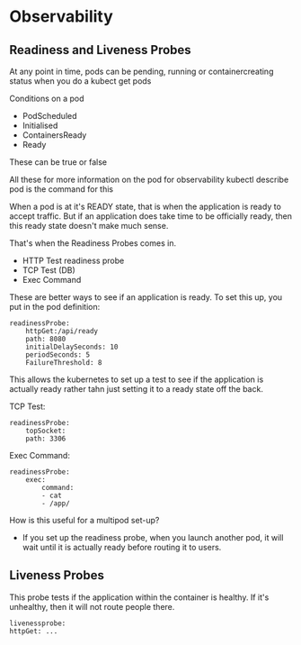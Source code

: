 # Observability
## Readiness and Liveness Probes

At any point in time, pods can be pending, running or containercreating status when you do a kubect get pods

Conditions on a pod
- PodScheduled
- Initialised
- ContainersReady
- Ready 

These can be true or false

All these for more information on the pod for observability
kubectl describe pod is the command for this

When a pod is at it's READY state, that is when the application is ready to accept traffic.  But if an application does take time to be officially ready, then this ready state doesn't make much sense. 

That's when the Readiness Probes comes in.
- HTTP Test readiness probe
- TCP Test (DB)
- Exec Command 

These are better ways to see if an application is ready.
To set this up, you put in the pod definition: 

```
readinessProbe:
    httpGet:/api/ready
    path: 8080
    initialDelaySeconds: 10
    periodSeconds: 5
    FailureThreshold: 8
```
This allows the kubernetes to set up a test to see if the application is actually ready rather tahn just setting it to a ready state off the back.


TCP Test:
```
readinessProbe:
    topSocket:
    path: 3306
```

Exec Command:
```
readinessProbe:
    exec:
        command:
        - cat
        - /app/
```

How is this useful for a multipod set-up?
- If you set up the readiness probe, when you launch another pod, it will wait until it is actually ready before routing it to users.

## Liveness Probes
This probe tests if the application within the container is healthy. If it's unhealthy, then it will not route people there.

```
livenessprobe:
httpGet: ...

```